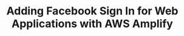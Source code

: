 ---
title: Adding Facebook Sign In for Web Applications with AWS Amplify
description: "In this 8 minute video, you'll learn how to create a new Facebook app ID, create an authentication service with AWS Amplify, and enable sign in with Facebook in a web application."
banner: "./banner.jpg"
authorIds:
  - nader-dabit
href: https://dev.to/aws/adding-facebook-sign-in-for-web-applications-with-aws-amplify-2fc8
platforms:
  - React
  - Angular
  - Vue
categories:
  - Authentication
---